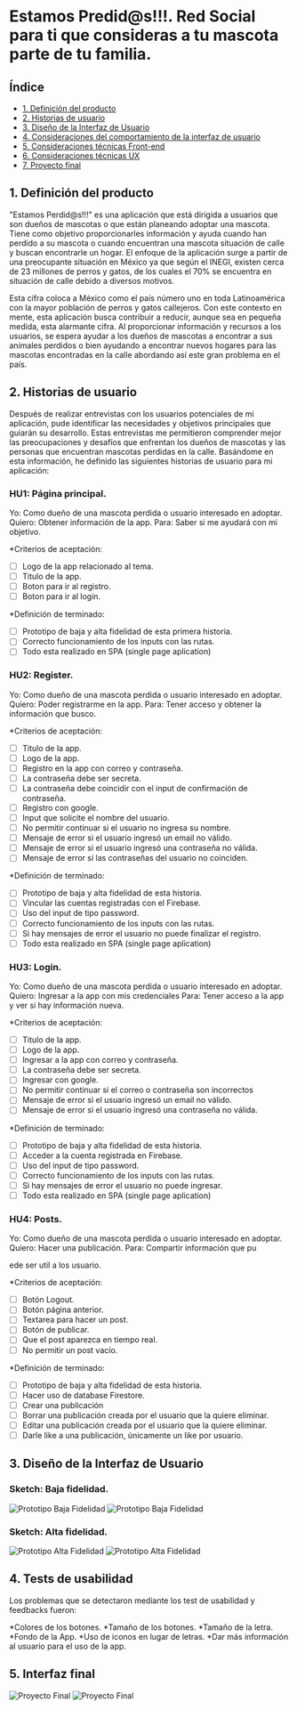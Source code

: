 # Estamos Predid@s!!!. Red Social para ti que consideras a tu mascota parte de tu familia.

## Índice

* [1. Definición del producto](#1-definicion-del-producto)
* [2. Historias de usuario](#2-historias-de-usuario)
* [3. Diseño de la Interfaz de Usuario](#3-diseño-de-la-interfaz-del-usuario)
* [4. Consideraciones del comportamiento de la interfaz de usuario](#4-consideraciones-del-comportamiento-de-la-interfaz-de-usuario)
* [5. Consideraciones técnicas Front-end](#5-consideraciones-tecnicas-front-end)
* [6. Consideraciones técnicas UX](#6-consideraciones-tecnicas-ux)
* [7. Proyecto final](#7-proyecto-final)


## 1. Definición del producto
"Estamos Perdid@s!!!" es una aplicación que está dirigida a usuarios que son dueños de mascotas o que están planeando adoptar una mascota. Tiene como objetivo proporcionarles información y ayuda cuando han perdido a su mascota o cuando encuentran una mascota situación de calle y buscan encontrarle un hogar. El enfoque de la aplicación surge a partir de una preocupante situación en México ya que según el INEGI, existen cerca de 23 millones de perros y gatos, de los cuales el 70% se encuentra en situación de calle debido a diversos motivos.

Esta cifra coloca a México como el país número uno en toda Latinoamérica con la mayor población de perros y gatos callejeros. Con este contexto en mente, esta aplicación busca contribuir a reducir, aunque sea en pequeña medida, esta alarmante cifra. Al proporcionar información y recursos a los usuarios, se espera ayudar a los dueños de mascotas a encontrar a sus animales perdidos o bien ayudando a encontrar nuevos hogares para las mascotas encontradas en la calle abordando así este gran problema en el país.

## 2. Historias de usuario
Después de realizar entrevistas con los usuarios potenciales de mi aplicación, pude identificar las necesidades y objetivos principales que guiarán su desarrollo. Estas entrevistas me permitieron comprender mejor las preocupaciones y desafíos que enfrentan los dueños de mascotas y las personas que encuentran mascotas perdidas en la calle. Basándome en esta información, he definido las siguientes historias de usuario para mi aplicación:
### HU1: Página principal.
Yo: Como dueño de una mascota perdida o usuario interesado en adoptar. 
Quiero: Obtener información de la app. 
Para: Saber si me ayudará con mi objetivo.

*Criterios de aceptación:
- [ ] Logo de la app relacionado al tema.
- [ ] Titulo de la app.
- [ ] Boton para ir al registro.
- [ ] Boton para ir al login.

*Definición de terminado:
- [ ] Prototipo de baja y alta fidelidad de esta primera historia.
- [ ] Correcto funcionamiento de los inputs con las rutas.
- [ ] Todo esta realizado en SPA (single page aplication)

### HU2: Register.
Yo: Como dueño de una mascota perdida o usuario interesado en adoptar.  
Quiero: Poder registrarme en la app. 
Para: Tener acceso y obtener la información que busco.

*Criterios de aceptación:
- [ ] Titulo de la app.
- [ ] Logo de la app.
- [ ] Registro en la app con correo y contraseña.
- [ ] La contraseña debe ser secreta.
- [ ] La contraseña debe coincidir con el input de confirmación de contraseña.
- [ ] Registro con google.
- [ ] Input que solicite el nombre del usuario.
- [ ] No permitir continuar si el usuario no ingresa su nombre.
- [ ] Mensaje de error si el usuario ingresó un email no válido.
- [ ] Mensaje de error si el usuario ingresó una contraseña no válida.
- [ ] Mensaje de error si las contraseñas del usuario no coinciden.

*Definición de terminado:
- [ ] Prototipo de baja y alta fidelidad de esta historia.
- [ ] Vincular las cuentas registradas con el Firebase.
- [ ] Uso del input de tipo password.
- [ ] Correcto funcionamiento de los inputs con las rutas.
- [ ] Si hay mensajes de error el usuario no puede finalizar el registro.
- [ ] Todo esta realizado en SPA (single page aplication)

### HU3: Login.
Yo: Como dueño de una mascota perdida o usuario interesado en adoptar.  
Quiero: Ingresar a la app con mis credenciales 
Para: Tener acceso a la app y ver si hay información nueva.

*Criterios de aceptación:
- [ ] Titulo de la app.
- [ ] Logo de la app.
- [ ] Ingresar a la app con correo y contraseña.
- [ ] La contraseña debe ser secreta.
- [ ] Ingresar con google.
- [ ] No permitir continuar si el correo o contraseña son incorrectos
- [ ] Mensaje de error si el usuario ingresó un email no válido.
- [ ] Mensaje de error si el usuario ingresó una contraseña no válida.

*Definición de terminado:
- [ ] Prototipo de baja y alta fidelidad de esta historia.
- [ ] Acceder a la cuenta registrada en Firebase.
- [ ] Uso del input de tipo password.
- [ ] Correcto funcionamiento de los inputs con las rutas.
- [ ] Si hay mensajes de error el usuario no puede ingresar.
- [ ] Todo esta realizado en SPA (single page aplication)

### HU4: Posts.
Yo: Como dueño de una mascota perdida o usuario interesado en adoptar.  
Quiero: Hacer una publicación. 
Para: Compartir información que pu

ede ser util a los usuario.

*Criterios de aceptación:
- [ ] Botón Logout.
- [ ] Botón página anterior.
- [ ] Textarea para hacer un post.
- [ ] Botón de publicar.
- [ ] Que el post aparezca en tiempo real.
- [ ] No permitir un post vacío.

*Definición de terminado:
- [ ] Prototipo de baja y alta fidelidad de esta historia.
- [ ] Hacer uso de database Firestore.
- [ ] Crear una publicación
- [ ] Borrar una publicación creada por el usuario que la quiere eliminar.
- [ ] Editar una publicación creada por el usuario que la quiere eliminar.
- [ ] Darle like a una publicación, únicamente un like por usuario.

## 3. Diseño de la Interfaz de Usuario
### Sketch: Baja fidelidad.
![Prototipo Baja Fidelidad](./src/img/Prototipos/PBF1.png)
![Prototipo Baja Fidelidad](./src/img/Prototipos/PBF2.png)
### Sketch: Alta fidelidad.
![Prototipo Alta Fidelidad](./src/img/Prototipos/PAF1.png)
![Prototipo Alta Fidelidad](./src/img/Prototipos/PAF2.png)

## 4. Tests de usabilidad
Los problemas que se detectaron mediante los test de usabilidad y feedbacks fueron:

*Colores de los botones.
*Tamaño de los botones.
*Tamaño de la letra.
*Fondo de la App.
*Uso de iconos en lugar de letras.
*Dar más información al usuario para el uso de la app.

## 5. Interfaz final

![Proyecto Final](./src/img/Prototipos/PF1.png)
![Proyecto Final](./src/img/Prototipos/PF2.png)
